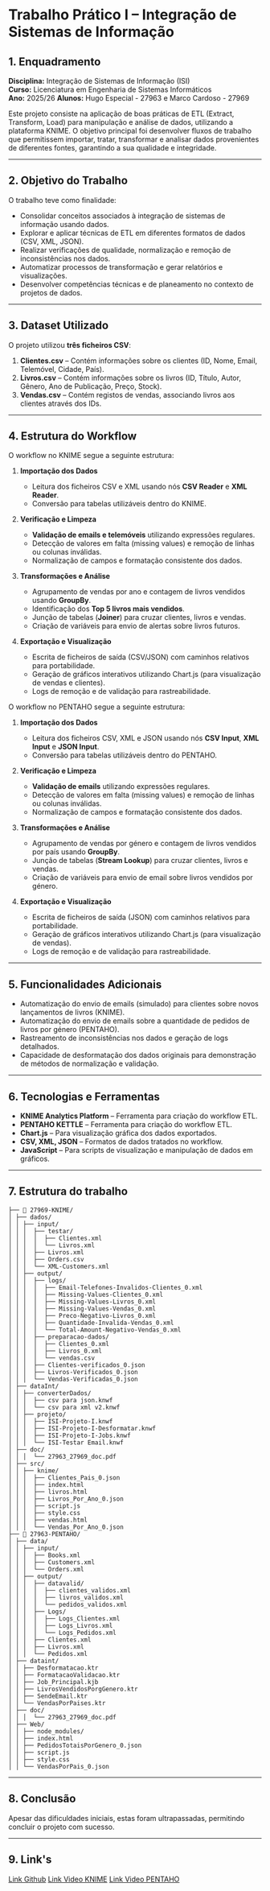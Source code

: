 # Trabalho Prático I – Integração de Sistemas de Informação

## 1. Enquadramento

**Disciplina:** Integração de Sistemas de Informação (ISI)  
**Curso:** Licenciatura em Engenharia de Sistemas Informáticos  
**Ano:** 2025/26
**Alunos:** Hugo Especial - 27963 e Marco Cardoso - 27969

Este projeto consiste na aplicação de boas práticas de ETL (Extract, Transform, Load) para manipulação e análise de dados, utilizando a plataforma KNIME. O objetivo principal foi desenvolver fluxos de trabalho que permitissem importar, tratar, transformar e analisar dados provenientes de diferentes fontes, garantindo a sua qualidade e integridade.

---

## 2. Objetivo do Trabalho

O trabalho teve como finalidade:

- Consolidar conceitos associados à integração de sistemas de informação usando dados.  
- Explorar e aplicar técnicas de ETL em diferentes formatos de dados (CSV, XML, JSON).  
- Realizar verificações de qualidade, normalização e remoção de inconsistências nos dados.  
- Automatizar processos de transformação e gerar relatórios e visualizações.  
- Desenvolver competências técnicas e de planeamento no contexto de projetos de dados.

---

## 3. Dataset Utilizado

O projeto utilizou **três ficheiros CSV**:

1. **Clientes.csv** – Contém informações sobre os clientes (ID, Nome, Email, Telemóvel, Cidade, País).  
2. **Livros.csv** – Contém informações sobre os livros (ID, Título, Autor, Gênero, Ano de Publicação, Preço, Stock).  
3. **Vendas.csv** – Contém registos de vendas, associando livros aos clientes através dos IDs.

---

## 4. Estrutura do Workflow

O workflow no KNIME segue a seguinte estrutura:

1. **Importação dos Dados**  
   - Leitura dos ficheiros CSV e XML usando nós **CSV Reader** e **XML Reader**.  
   - Conversão para tabelas utilizáveis dentro do KNIME.

2. **Verificação e Limpeza**  
   - **Validação de emails e telemóveis** utilizando expressões regulares.  
   - Detecção de valores em falta (missing values) e remoção de linhas ou colunas inválidas.  
   - Normalização de campos e formatação consistente dos dados.

3. **Transformações e Análise**  
   - Agrupamento de vendas por ano e contagem de livros vendidos usando **GroupBy**.  
   - Identificação dos **Top 5 livros mais vendidos**.  
   - Junção de tabelas (**Joiner**) para cruzar clientes, livros e vendas.  
   - Criação de variáveis para envio de alertas sobre livros futuros.

4. **Exportação e Visualização**  
   - Escrita de ficheiros de saída (CSV/JSON) com caminhos relativos para portabilidade.  
   - Geração de gráficos interativos utilizando Chart.js (para visualização de vendas e clientes).  
   - Logs de remoção e de validação para rastreabilidade.


O workflow no PENTAHO segue a seguinte estrutura:

1. **Importação dos Dados**  
   - Leitura dos ficheiros CSV, XML e JSON usando nós **CSV Input**,  **XML Input** e **JSON Input**.  
   - Conversão para tabelas utilizáveis dentro do PENTAHO.

2. **Verificação e Limpeza**  
   - **Validação de emails** utilizando expressões regulares.  
   - Detecção de valores em falta (missing values) e remoção de linhas ou colunas inválidas.  
   - Normalização de campos e formatação consistente dos dados.

3. **Transformações e Análise**  
   - Agrupamento de vendas por género e contagem de livros vendidos por país usando **GroupBy**.  
   - Junção de tabelas (**Stream Lookup**) para cruzar clientes, livros e vendas.  
   - Criação de variáveis para envio de email sobre livros vendidos por género.

4. **Exportação e Visualização**  
   - Escrita de ficheiros de saída (JSON) com caminhos relativos para portabilidade.  
   - Geração de gráficos interativos utilizando Chart.js (para visualização de vendas).  
   - Logs de remoção e de validação para rastreabilidade.
---

## 5. Funcionalidades Adicionais

- Automatização do envio de emails (simulado) para clientes sobre novos lançamentos de livros (KNIME).
- Automatização do envio de emails sobre a quantidade de pedidos de livros por género (PENTAHO).  
- Rastreamento de inconsistências nos dados e geração de logs detalhados.  
- Capacidade de desformatação dos dados originais para demonstração de métodos de normalização e validação.

---

## 6. Tecnologias e Ferramentas

- **KNIME Analytics Platform** – Ferramenta para criação do workflow ETL.
- **PENTAHO KETTLE** – Ferramenta para criação do workflow ETL.
- **Chart.js** – Para visualização gráfica dos dados exportados.  
- **CSV, XML, JSON** – Formatos de dados tratados no workflow.  
- **JavaScript** – Para scripts de visualização e manipulação de dados em gráficos.

---
## 7. Estrutura do trabalho


```
├── 📂 27969-KNIME/
│ ├── dados/
│ │ ├── input/
│ │ │  ├── testar/
│ │ │  │  ├── Clientes.xml
│ │ │  │  └── Livros.xml
│ │ │  ├── Livros.xml
│ │ │  ├── Orders.csv
│ │ │  └── XML-Customers.xml
│ │ ├── output/
│ │ │  ├── logs/
│ │ │  │  ├── Email-Telefones-Invalidos-Clientes_0.xml
│ │ │  │  ├── Missing-Values-Clientes_0.xml
│ │ │  │  ├── Missing-Values-Livros_0.xml
│ │ │  │  ├── Missing-Values-Vendas_0.xml
│ │ │  │  ├── Preco-Negativo-Livros_0.xml
│ │ │  │  ├── Quantidade-Invalida-Vendas_0.xml
│ │ │  │  └── Total-Amount-Negativo-Vendas_0.xml
│ │ │  ├── preparacao-dados/
│ │ │  │  ├── Clientes_0.xml
│ │ │  │  ├── Livros_0.xml
│ │ │  │  └── vendas.csv
│ │ │  ├── Clientes-verificados_0.json
│ │ │  ├── Livros-Verificados_0.json
│ │ │  └── Vendas-Verificadas_0.json
│ ├── dataInt/
│ │ ├── converterDados/
│ │ │  ├── csv para json.knwf
│ │ │  └── csv para xml v2.knwf
│ │ ├── projeto/
│ │ │  ├── ISI-Projeto-I.knwf
│ │ │  ├── ISI-Projeto-I-Desformatar.knwf
│ │ │  ├── ISI-Projeto-I-Jobs.knwf
│ │ │  └── ISI-Testar Email.knwf
│ ├── doc/
│ │ │  └── 27963_27969_doc.pdf
│ ├── src/
│ │ ├── knime/
│ │ │  ├── Clientes_Pais_0.json
│ │ │  ├── index.html
│ │ │  ├── livros.html
│ │ │  ├── Livros_Por_Ano_0.json
│ │ │  ├── script.js
│ │ │  ├── style.css
│ │ │  ├── vendas.html
│ │ │  └── Vendas_Por_Ano_0.json
├── 📂 27963-PENTAHO/
│ ├── data/
│ │ ├── input/
│ │ │  ├── Books.xml
│ │ │  ├── Customers.xml
│ │ │  └── Orders.xml
│ │ ├── output/
│ │ │  ├── datavalid/
│ │ │  │  ├── clientes_validos.xml
│ │ │  │  ├── livros_validos.xml
│ │ │  │  └── pedidos_validos.xml
│ │ │  ├── Logs/
│ │ │  │  ├── Logs_Clientes.xml
│ │ │  │  ├── Logs_Livros.xml
│ │ │  │  └── Logs_Pedidos.xml
│ │ │  ├── Clientes.xml
│ │ │  ├── Livros.xml
│ │ │  └── Pedidos.xml
│ ├── dataint/
│ │ ├── Desformatacao.ktr
│ │ ├── FormatacaoValidacao.ktr
│ │ ├── Job_Principal.kjb
│ │ ├── LivrosVendidosPorgGenero.ktr
│ │ ├── SendeEmail.ktr
│ │ └── VendasPorPaises.ktr
│ ├── doc/
│ │ │  └── 27963_27969_doc.pdf
│ ├── Web/
│ │ ├── node_modules/
│ │ ├── index.html
│ │ ├── PedidosTotaisPorGenero_0.json
│ │ ├── script.js
│ │ ├── style.css
│ │ └── VendasPorPais_0.json
```


---
## 8. Conclusão

Apesar das dificuldades iniciais, estas foram ultrapassadas, permitindo concluir o projeto com sucesso.

---
## 9. Link's
[Link Github](https://github.com/talogo-dev/Projeto-I-ISI-HM)
[Link Video KNIME](https://www.youtube.com/watch?v=zEHlerWDQoQ)
[Link Video PENTAHO](https://youtu.be/uSKGDYQckBc)

